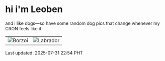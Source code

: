 # hi i'm Leoben

and i like dogs—so have some random dog pics that change whenever my CRON feels like it

|  |  |
|--------|----------|
| ![Borzoi](https://random-dog-vercel.vercel.app/api/random-borzoi?v=1753973696) | ![Labrador](https://random-dog-vercel.vercel.app/api/random-labrador?v=1753973696) |

Last updated: 2025-07-31 22:54 PHT
